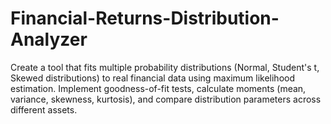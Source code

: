 # Financial-Returns-Distribution-Analyzer
Create a tool that fits multiple probability distributions (Normal, Student's t, Skewed distributions) to real financial data using maximum likelihood estimation. Implement goodness-of-fit tests, calculate moments (mean, variance, skewness, kurtosis), and compare distribution parameters across different assets.
